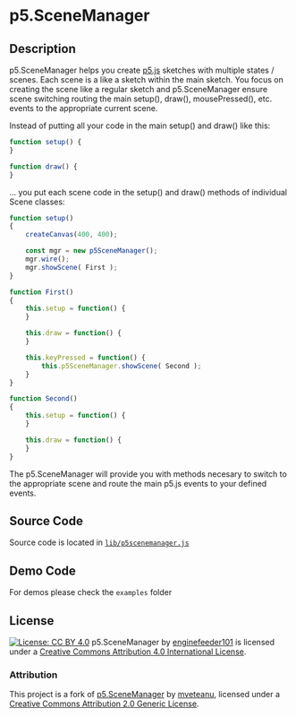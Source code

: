 # p5.SceneManager

## Description
p5.SceneManager helps you create [p5.js](https://p5js.org) sketches with multiple states / scenes. Each scene is a like a sketch within the main sketch. You focus on creating the scene like a regular sketch and p5.SceneManager ensure scene switching routing the main setup(), draw(), mousePressed(), etc. events to the appropriate current scene.

Instead of putting all your code in the main setup() and draw() like this:

```JavaScript
function setup() {
}

function draw() {
}
```

... you put each scene code in the setup() and draw() methods of individual Scene classes:

```JavaScript
function setup()
{
    createCanvas(400, 400);

    const mgr = new p5SceneManager();
    mgr.wire();
    mgr.showScene( First );
}

function First()
{
    this.setup = function() {
    }

    this.draw = function() {
    }

    this.keyPressed = function() {
        this.p5SceneManager.showScene( Second );
    }
}

function Second()
{
    this.setup = function() {
    }

    this.draw = function() {
    }
}
```

The p5.SceneManager will provide you with methods necesary to switch to the appropriate scene and route the main p5.js events to your defined events.

## Source Code
Source code is located in [```lib/p5scenemanager.js```](https://github.com/enginefeeder101/p5.SceneManager/blob/master/lib/p5scenemanager.js)

## Demo Code
For demos please check the ```examples``` folder

## License
[![License: CC BY 4.0](https://licensebuttons.net/l/by/4.0/88x31.png)](https://creativecommons.org/licenses/by/4.0/)
p5.SceneManager by [enginefeeder101](https://github.com/enginefeeder101) is licensed under a [Creative Commons Attribution 4.0 International License](http://creativecommons.org/licenses/by/4.0/).

### Attribution
This project is a fork of [p5.SceneManager](https://github.com/mveteanu/p5.SceneManager) by [mveteanu](https://github.com/mveteanu), licensed under a [Creative Commons Attribution 2.0 Generic License](https://creativecommons.org/licenses/by/2.0/).
